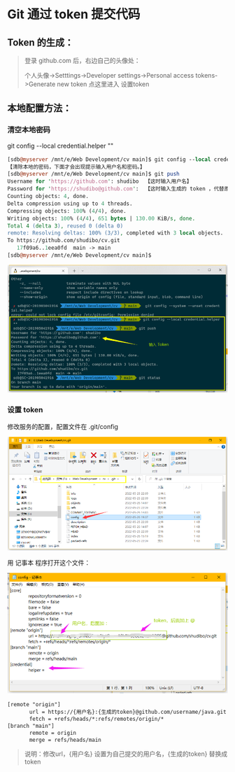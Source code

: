 #  Git 通过 token 提交代码

## Token 的生成：

> 登录 github.com 后，右边自己的头像处：
>
> 个人头像->Setttings->Developer settings->Personal access tokens->Generate new token   点这里进入 设置token 

## 本地配置方法：

### 清空本地密码
git config --local credential.helper ""

``` perl
[sdb@myserver /mnt/e/Web Development/cv main]$ git config --local credential.helper ""
【清除本地的密码，下面才会出现提示输入用户名和密码。】
[sdb@myserver /mnt/e/Web Development/cv main]$ git push
Username for 'https://github.com': shudibo  【这时输入用户名】
Password for 'https://shudibo@github.com':  【这时输入生成的 token ，代替原来的密码。】
Counting objects: 4, done.
Delta compression using up to 4 threads.
Compressing objects: 100% (4/4), done.
Writing objects: 100% (4/4), 651 bytes | 130.00 KiB/s, done.
Total 4 (delta 3), reused 0 (delta 0)
remote: Resolving deltas: 100% (3/3), completed with 3 local objects.
To https://github.com/shudibo/cv.git
   17f09a6..1eea0fd  main -> main
[sdb@myserver /mnt/e/Web Development/cv main]$
```

![image-20220526195033025](images/image-20220526195033025.png)

###  设置 token
修改服务的配置，配置文件在 .git/config

![image-20220526194816633](images/image-20220526194816633.png)

用 记事本 程序打开这个文件：

![image-20220526195915197](images/image-20220526195915197.png)



```shell
[remote "origin"]
       url = https://{用户名}:{生成的token}@github.com/username/java.git
       fetch = +refs/heads/*:refs/remotes/origin/*
[branch "main"]
       remote = origin
       merge = refs/heads/main
```

> 说明：修改url，{用户名} 设置为自己提交的用户名，{生成的token} 替换成 token
